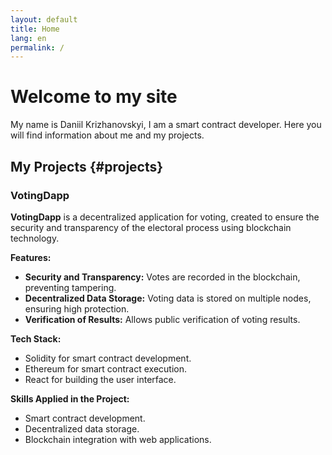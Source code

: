 ```yaml
---
layout: default
title: Home
lang: en
permalink: /
---
```


# Welcome to my site

My name is Daniil Krizhanovskyi, I am a smart contract developer. Here you will find information about me and my projects.

## My Projects {#projects}

### VotingDapp
**VotingDapp** is a decentralized application for voting, created to ensure the security and transparency of the electoral process using blockchain technology.

**Features:**
- **Security and Transparency:** Votes are recorded in the blockchain, preventing tampering.
- **Decentralized Data Storage:** Voting data is stored on multiple nodes, ensuring high protection.
- **Verification of Results:** Allows public verification of voting results.

**Tech Stack:**
- Solidity for smart contract development.
- Ethereum for smart contract execution.
- React for building the user interface.

**Skills Applied in the Project:**
- Smart contract development.
- Decentralized data storage.
- Blockchain integration with web applications.
